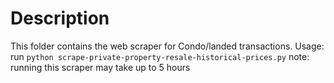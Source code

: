 # Description
This folder contains the web scraper for Condo/landed transactions.
Usage: run `python scrape-private-property-resale-historical-prices.py`
note: running this scraper may take up to 5 hours
